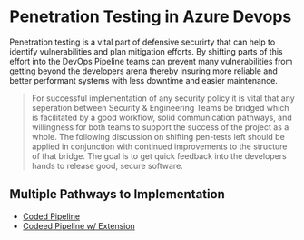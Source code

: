 # Penetration Testing in Azure Devops 

Penetration testing is a vital part of defensive securirty that can help to identify vulnerabilities and plan mitigation efforts. By shifting parts of this effort into the DevOps Pipeline teams can prevent many vulnerabilities from getting beyond the developers arena thereby insuring more reliable and better performant systems with less downtime and easier maintenance. 

> For successful implementation of any security policy it is vital that any seperation between Security & Engineering Teams be bridged which is facilitated by a good workflow, solid communication pathways, and willingness for both teams to support the success of the project as a whole. The following discussion on shifting pen-tests left should be applied in conjunction with continued improvements to the structure of that bridge. The goal is to get quick feedback into the developers hands to release good, secure software. 

[coming soon]: # (**Suggested Workflow**)


## Multiple Pathways to Implementation

- [Coded Pipeline](./Yml_Pipeline_Direct.md)
- [Codeed Pipeline w/ Extension](./Yml_Pipeline_Extension.md)

